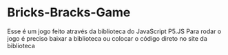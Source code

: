 # Bricks-Bracks-Game
Esse é um jogo feito através da biblioteca do JavaScript P5.JS
Para rodar o jogo é preciso baixar a biblioteca ou colocar o código direto no site da biblioteca
